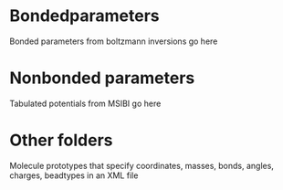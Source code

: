 # Bondedparameters
Bonded parameters from boltzmann inversions go here

# Nonbonded parameters
Tabulated potentials from MSIBI go here

# Other folders
Molecule prototypes that specify coordinates,
masses, bonds, angles, charges, beadtypes in an XML file 
